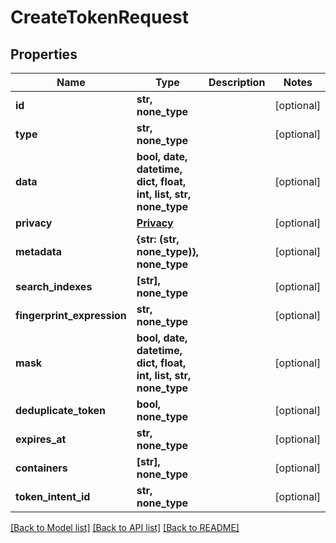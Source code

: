 # CreateTokenRequest


## Properties
Name | Type | Description | Notes
------------ | ------------- | ------------- | -------------
**id** | **str, none_type** |  | [optional] 
**type** | **str, none_type** |  | [optional] 
**data** | **bool, date, datetime, dict, float, int, list, str, none_type** |  | [optional] 
**privacy** | [**Privacy**](Privacy.md) |  | [optional] 
**metadata** | **{str: (str, none_type)}, none_type** |  | [optional] 
**search_indexes** | **[str], none_type** |  | [optional] 
**fingerprint_expression** | **str, none_type** |  | [optional] 
**mask** | **bool, date, datetime, dict, float, int, list, str, none_type** |  | [optional] 
**deduplicate_token** | **bool, none_type** |  | [optional] 
**expires_at** | **str, none_type** |  | [optional] 
**containers** | **[str], none_type** |  | [optional] 
**token_intent_id** | **str, none_type** |  | [optional] 

[[Back to Model list]](../README.md#documentation-for-models) [[Back to API list]](../README.md#documentation-for-api-endpoints) [[Back to README]](../README.md)


